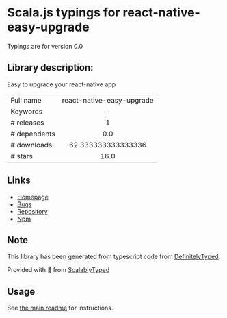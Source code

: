
# Scala.js typings for react-native-easy-upgrade

Typings are for version 0.0

## Library description:
Easy to upgrade your react-native app

|                    |                 |
| ------------------ | :-------------: |
| Full name          | react-native-easy-upgrade |
| Keywords           | - |
| # releases         | 1 |
| # dependents       | 0.0 |
| # downloads        | 62.333333333333336 |
| # stars            | 16.0 |

## Links
- [Homepage](https://github.com/react-native-org/react-native-easy-upgrade#readme)
- [Bugs](https://github.com/react-native-org/react-native-easy-upgrade/issues)
- [Repository](https://github.com/react-native-org/react-native-easy-upgrade)
- [Npm](https://www.npmjs.com/package/react-native-easy-upgrade)
    


## Note
This library has been generated from typescript code from [DefinitelyTyped](https://definitelytyped.org).

Provided with :purple_heart: from [ScalablyTyped](https://github.com/oyvindberg/ScalablyTyped)

## Usage
See [the main readme](../../readme.md) for instructions.


